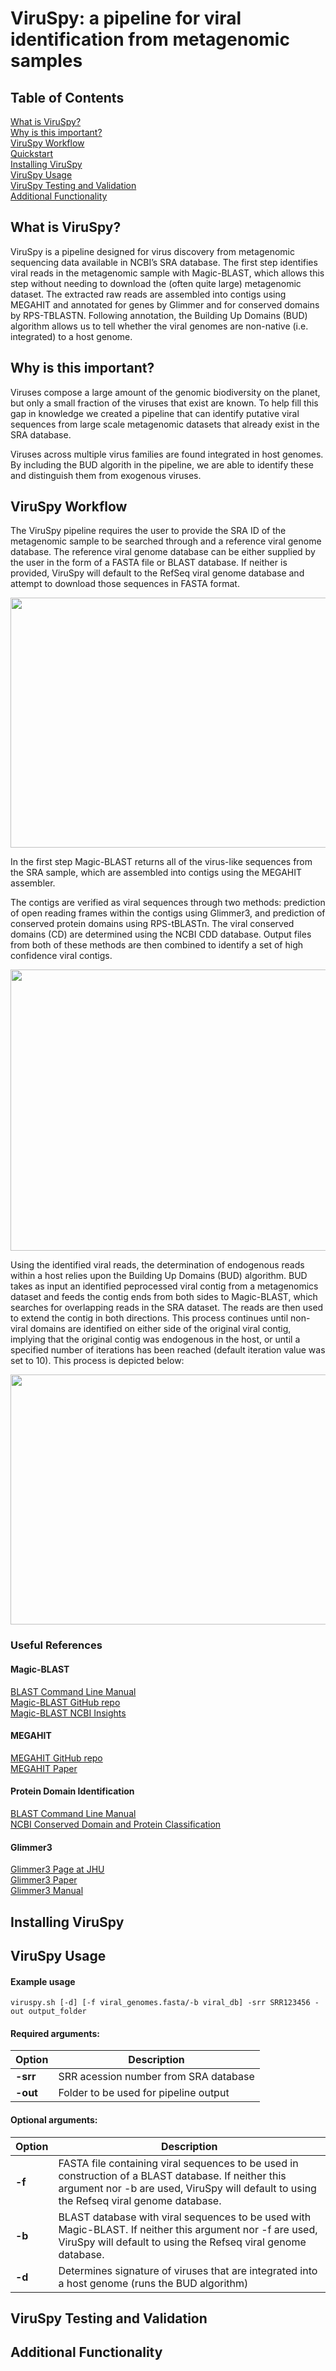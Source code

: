 # ViruSpy: a pipeline for viral identification from metagenomic samples

## Table of Contents

[What is ViruSpy?](#intro)    
[Why is this important?](#importance)    
[ViruSpy Workflow](#workflow)    
[Quickstart](#quickstart)    
[Installing ViruSpy](#install)    
[ViruSpy Usage](#usage)    
[ViruSpy Testing and Validation](#testing_and_validation)    
[Additional Functionality](#additional)    

## <a name="intro"></a>What is ViruSpy?

ViruSpy is a pipeline designed for virus discovery from metagenomic sequencing data available in NCBI’s SRA database. The first step identifies viral reads in the metagenomic sample with Magic-BLAST, which allows this step without needing to download the (often quite large) metagenomic dataset. The extracted raw reads are assembled into contigs using MEGAHIT and annotated for genes by Glimmer and for conserved domains by RPS-TBLASTN. Following annotation, the Building Up Domains (BUD) algorithm allows us to tell whether the viral genomes are non-native (i.e. integrated) to a host genome.

## <a name="importance"></a>Why is this important?

Viruses compose a large amount of the genomic biodiversity on the planet, but only a small fraction of the viruses that exist are known. To help fill this gap in knowledge we created a pipeline that can identify putative viral sequences from large scale metagenomic datasets that already exist in the SRA database.

Viruses across multiple virus families are found integrated in host genomes. By including the BUD algorith in the pipeline, we are able to identify these and distinguish them from exogenous viruses.

## <a name="workflow"></a>ViruSpy Workflow

The ViruSpy pipeline requires the user to provide the SRA ID of the metagenomic sample to be searched through and a reference viral genome database. The reference viral genome database can be either supplied by the user in the form of a FASTA file or BLAST database. If neither is provided, ViruSpy will default to the RefSeq viral genome database and attempt to download those sequences in FASTA format. 

<img src="https://github.com/NCBI-Hackathons/VirusCore/blob/master/input.png" height="400" width="550">

In the first step Magic-BLAST returns all of the virus-like sequences from the SRA sample, which are assembled into contigs using the MEGAHIT assembler.

The contigs are verified as viral sequences through two methods: prediction of open reading frames within the contigs using Glimmer3, and prediction of conserved protein domains using RPS-tBLASTn. The viral conserved domains (CD) are determined using the NCBI CDD database. Output files from both of these methods are then combined to identify a set of high confidence viral contigs. 

<img src="https://github.com/NCBI-Hackathons/VirusCore/blob/master/workflow.png" height="450" width="650">

Using the identified viral reads, the determination of endogenous reads within a host relies upon the Building Up Domains (BUD) algorithm. BUD takes as input an identified peprocessed viral contig from a metagenomics dataset and feeds the contig ends from both sides to Magic-BLAST, which searches for overlapping reads in the SRA dataset. The reads are then used to extend the contig in both directions. This process continues until non-viral domains are identified on either side of the original viral contig, implying that the original contig was endogenous in the host, or until a specified number of iterations has been reached (default iteration value was set to 10). This process is depicted below:

<img src="https://github.com/NCBI-Hackathons/VirusCore/blob/master/BUD_Algorithm.JPG" height="400" width="600">

### Useful References

#### Magic-BLAST

[BLAST Command Line Manual](https://www.ncbi.nlm.nih.gov/books/NBK279690/)    
[Magic-BLAST GitHub repo](https://github.com/boratyng/magicblast)    
[Magic-BLAST NCBI Insights](https://ncbiinsights.ncbi.nlm.nih.gov/2016/10/13/introducing-magic-blast/)    

#### MEGAHIT

[MEGAHIT GitHub repo](https://github.com/voutcn/megahit)    
[MEGAHIT Paper](https://www.ncbi.nlm.nih.gov/pubmed/25609793)    

#### Protein Domain Identification

[BLAST Command Line Manual](https://www.ncbi.nlm.nih.gov/books/NBK279690/)    
[NCBI Conserved Domain and Protein Classification](https://www.ncbi.nlm.nih.gov/Structure/cdd/cdd_help.shtml)    

#### Glimmer3

[Glimmer3 Page at JHU](https://ccb.jhu.edu/software/glimmer/)    
[Glimmer3 Paper](https://ccb.jhu.edu/papers/glimmer3.pdf)    
[Glimmer3 Manual](https://ccb.jhu.edu/software/glimmer/glim302notes.pdf)    

## <a name="install"></a>Installing ViruSpy

## <a name="usage"></a><a name="quickstart"></a>ViruSpy Usage

#### Example usage

```
viruspy.sh [-d] [-f viral_genomes.fasta/-b viral_db] -srr SRR123456 -out output_folder
```

#### Required arguments:

| Option     | Description                                     |
|------------|-------------------------------------------------|
| **-srr**   | SRR acession number from SRA database           |
| **-out**   | Folder to be used for pipeline output |

#### Optional arguments:

| Option    | Description |
|-----------|-------------|
| **-f**    |FASTA file containing viral sequences to be used in construction of a BLAST database. If neither this argument nor -b are used, ViruSpy will default to using the Refseq viral genome database.|
| **-b**    |BLAST database with viral sequences to be used with Magic-BLAST. If neither this argument nor -f are used, ViruSpy will default to using the Refseq viral genome database.|
| **-d**    |Determines signature of viruses that are integrated into a host genome (runs the BUD algorithm)|

## <a name="testing_and_validation"></a>ViruSpy Testing and Validation

## <a name="additional"></a>Additional Functionality
